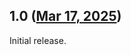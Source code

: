 ## 1.0 ([Mar 17, 2025](https://github.com/ramensoftware/windhawk-mods/blob/8c2f0e04d5f2f6892fa24eb7a11b1efbcc51504c/mods/safediscshim.wh.cpp))

Initial release.
